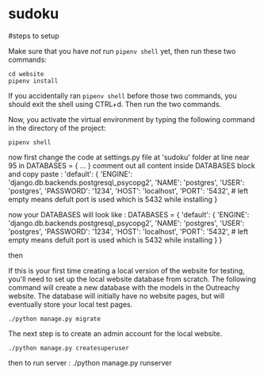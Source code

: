 # sudoku

#steps to setup 

Make sure that you have *not* run `pipenv shell` yet, then run these two commands:

```
cd website
pipenv install
```

If you accidentally ran `pipenv shell` before those two commands, you should exit the shell using CTRL+d. Then run the two commands.

Now, you activate the virtual environment by typing the following command in the directory of the project:

```
pipenv shell
```

now first change the code at settings.py file at 'sudoku' folder
at line near 95 in 
DATABASES = {
...
}
comment out all content inside DATABASES block
and copy paste :
'default': {
        'ENGINE': 'django.db.backends.postgresql_psycopg2',
        'NAME': 'postgres',
        'USER': 'postgres',
        'PASSWORD': '1234',
        'HOST': 'localhost',
        'PORT': '5432',  # left empty means defult port is used which is 5432 while installing
    }
    
now your DATABASES will look like :
DATABASES = {
    'default': {
        'ENGINE': 'django.db.backends.postgresql_psycopg2',
        'NAME': 'postgres',
        'USER': 'postgres',
        'PASSWORD': '1234',
        'HOST': 'localhost',
        'PORT': '5432',  # left empty means defult port is used which is 5432 while installing
    }
}

then 

If this is your first time creating a local version of the website for testing, you'll need to set up the local website database from scratch. The following command will create a new database with the models in the Outreachy website. The database will initially have no website pages, but will eventually store your local test pages.

```
./python manage.py migrate
```

The next step is to create an admin account for the local website.

```
./python manage.py createsuperuser
```

then to run server :
./python manage.py runserver


